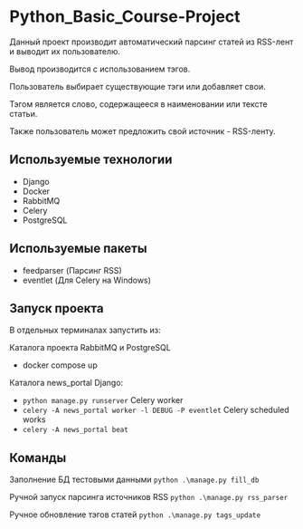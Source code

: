 # Python_Basic_Course-Project

Данный проект производит автоматический парсинг статей из RSS-лент и выводит их пользователю.

Вывод производится с использованием тэгов.

Пользователь выбирает существующие тэги или добавляет свои.

Тэгом является слово, содержащееся в наименовании или тексте статьи.

Также пользователь может предложить свой источник - RSS-ленту.

## Используемые технологии

- Django
- Docker
- RabbitMQ
- Celery
- PostgreSQL

## Используемые пакеты
- feedparser (Парсинг RSS)
- eventlet (Для Celery на Windows)

## Запуск проекта

В отдельных терминалах запустить из:

Каталога проекта RabbitMQ и PostgreSQL
- docker compose up

Каталога news_portal
Django:
- `python manage.py runserver`
Celery worker
- `celery -A news_portal worker -l DEBUG -P eventlet`
Celery scheduled works
- `celery -A news_portal beat`

## Команды

Заполнение БД тестовыми данными
```python .\manage.py fill_db```

Ручной запуск парсинга источников RSS 
`python .\manage.py rss_parser`

Ручное обновление тэгов статей
`python .\manage.py tags_update`